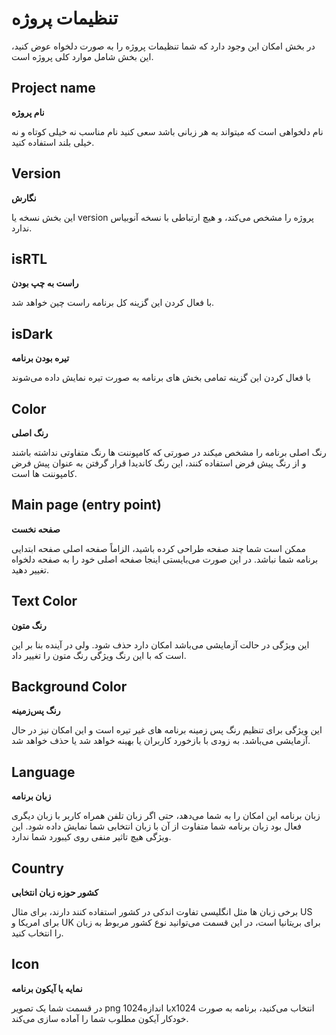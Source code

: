 #  تنظیمات پروژه
در بخش امکان این وجود دارد که شما تنظیمات پروژه را به صورت دلخواه عوض کنید، این بخش شامل موارد کلی پروژه است.

## Project name
**نام پروژه**

نام دلخواهی است که میتواند به هر زبانی باشد
سعی کنید نام مناسب نه خیلی کوتاه و نه خیلی بلند استفاده کنید.

## Version
**نگارش**

این بخش نسخه یا version پروژه را مشخص می‌کند، و هیچ ارتباطی با نسخه آنوبیاس ندارد.

## isRTL
**راست به چپ بودن**

با فعال کردن این گزینه کل برنامه راست چین خواهد شد.

## isDark
**تیره بودن برنامه**

با فعال کردن این گزینه تمامی بخش های برنامه به صورت تیره نمایش داده می‌شوند

## Color
**رنگ اصلی**

رنگ اصلی برنامه را مشخص میکند در صورتی که کامپوننت ها رنگ متفاوتی نداشته باشند و از رنگ پیش فرض استفاده کنند، این رنگ کاندیدا قرار گرفتن به عنوان پیش فرض کامپوننت ها است.

## Main page (entry point)
**صفحه نخست**

ممکن است شما چند صفحه طراحی کرده باشید، الزاماً صفحه اصلی صفحه ابتدایی برنامه شما نباشد. در این صورت می‌بایستی اینجا صفحه اصلی خود را به صفحه دلخواه تغییر دهید. 

## Text Color
**رنگ متون**

این ویژگی در حالت آزمایشی می‌باشد امکان دارد حذف شود. ولی در آینده بنا بر این است که با این رنگ ویژگی رنگ متون را تغییر داد.

## Background Color
**رنگ پس‌زمینه**

این ویژگی برای تنظیم رنگ پس زمینه برنامه های غیر تیره است و این امکان نیز در حال آزمایشی می‌باشد. به زودی با بازخورد کاربران یا بهینه خواهد شد یا حذف خواهد شد.

## Language
**زبان برنامه**

زبان برنامه این امکان را به شما می‌دهد، حتی اگر زبان تلفن همراه کاربر با زبان دیگری فعال بود زبان برنامه شما متفاوت از آن با زبان انتخابی شما نمایش داده شود. این ویژگی هیچ تاثیر منفی روی کیبورد شما ندارد.

## Country
**کشور حوزه زبان انتخابی**

برخی زبان ها مثل انگلیسی تفاوت اندکی در کشور استفاده کنند دارند، برای مثال US برای امریکا و UK برای بریتانیا است، در این قسمت می‌توانید نوع کشور مربوط به زبان را انتخاب کنید.

## Icon
**نمایه یا آیکون برنامه**

در قسمت شما یک تصویر png با اندازه1024x1024 انتخاب می‌کنید، برنامه به صورت خودکار آیکون مطلوب شما را آماده سازی می‌کند.
